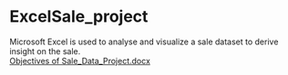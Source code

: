 # ExcelSale_project
Microsoft Excel is used to analyse and visualize a sale dataset to derive insight on the sale.  
[Objectives of Sale_Data_Project.docx](https://github.com/Awaitingprof/ExcelSale_project/files/8622691/Objectives.of.Sale_Data_Project.docx)
